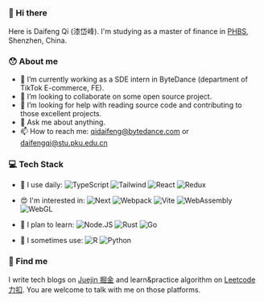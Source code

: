 ### 👋 Hi there

Here is Daifeng Qi (漆岱峰). I'm studying as a master of finance in [PHBS](https://english.phbs.pku.edu.cn/), Shenzhen, China.

### 😯 About me
- 🔭 I’m currently working as a SDE intern in ByteDance (department of TikTok E-commerce, FE).
- 👯 I’m looking to collaborate on some open source project.
- 🤔 I’m looking for help with reading source code and contributing to those excellent projects.
- 💬 Ask me about anything.
- 📫 How to reach me: qidaifeng@bytedance.com or daifengqi@stu.pku.edu.cn

### 💻 Tech Stack
- 🚀 I use daily:
  ![TypeScript](https://img.shields.io/badge/-TypeScript-black?style=plastic&logo=TypeScript)
  ![Tailwind](https://img.shields.io/badge/-tailwindcss-black?style=plastic&logo=tailwindcss)
  ![React](https://img.shields.io/badge/-React-black?style=plastic&logo=React)
  ![Redux](https://img.shields.io/badge/-Redux-black?style=plastic&logo=Redux)
  
- 😍 I'm interested in:
  ![Next](https://img.shields.io/badge/-Next.js-black?style=plastic&logo=Next.js)
  ![Webpack](https://img.shields.io/badge/-webpack-black?style=plastic&logo=webpack)
  ![Vite](https://img.shields.io/badge/-vite-black?style=plastic&logo=vite)
  ![WebAssembly](https://img.shields.io/badge/-WebAssembly-black?style=plastic&logo=WebAssembly)
  ![WebGL](https://img.shields.io/badge/-webgl-black?style=plastic&logo=webgl)
  
- 🌱 I plan to learn:
  ![Node.JS](https://img.shields.io/badge/-Node.JS-black?style=plastic&logo=Node.js)
  ![Rust](https://img.shields.io/badge/-Rust-black?style=plastic&logo=Rust)
  ![Go](https://img.shields.io/badge/-Go-black?style=plastic&logo=Go)
  
- 🙋 I sometimes use:
  ![R](https://img.shields.io/badge/-R-black?style=plastic&logo=R)
  ![Python](https://img.shields.io/badge/-python-black?style=plastic&logo=python)
  
### 📖 Find me
I write tech blogs on [Juejin 掘金](https://juejin.cn/user/3782750303954903) and learn&practice algorithm on [Leetcode 力扣](https://leetcode-cn.com/u/cescdf/). You are welcome to talk with me on those platforms.
